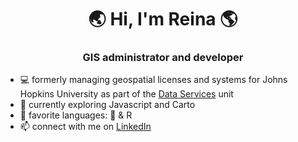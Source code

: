 <h1 align="center">🌏 Hi, I'm Reina 🌎</h1>
<h3 align="center">GIS administrator and developer</h3>

   
- 💻 formerly managing geospatial licenses and systems for Johns Hopkins University as part of the <a href="https://dataservices.library.jhu.edu/">Data Services</a> unit
- 📘 currently exploring Javascript and Carto
- 💬 favorite languages: 🐍 & R
- 📫 connect with me on [LinkedIn](https://www.linkedin.com/in/reinacmurray/)